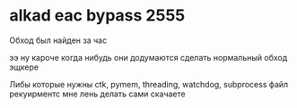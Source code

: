 # alkad eac bypass 2555  

Обход был найден за час

ээ ну кароче когда нибудь они додумаются сделать нормальный обход эщкере

Либы которые нужны ctk, pymem, threading, watchdog, subprocess файл рекуирментс мне лень делать сами скачаете

